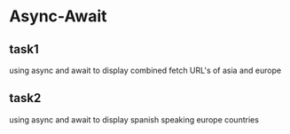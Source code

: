 # Async-Await
## task1
using async and await to display combined fetch URL's of asia and europe
## task2
using async and await to display spanish speaking europe countries
